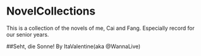 # NovelCollections
This is a collection of the novels of me, Cai and Fang.
Especially record for our senior years.

##Seht, die Sonne!
By ItaValentine(aka @WannaLive)
